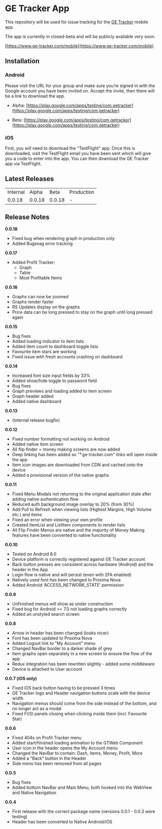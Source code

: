 # GE Tracker App

This repository will be used for issue tracking for the [GE Tracker](https://www.ge-tracker.com) mobile app.

The app is currently in closed-beta and will be publicly available very soon.

[https://www.ge-tracker.com/mobile](https://www.ge-tracker.com/mobile)

## Installation

### Android

Please visit the URL for your group and make sure you’re signed in with the Google account you have been invited on. Accept the invite, then there will be a link to download the app. 

* Alpha: [https://play.google.com/apps/testing/com.getracker](https://play.google.com/apps/testing/com.getracker)

* Beta: [https://play.google.com/apps/testing/com.getracker](https://play.google.com/apps/testing/com.getracker) 

### iOS

First, you will need to download the "TestFlight" app. Once this is downloaded, visit the TestFlight email you have been sent which will give you a code to enter into the app. You can then download the GE Tracker app via TestFlight.

## Latest Releases

<table>
  <tr>
    <td>Internal</td>
    <td>Alpha</td>
    <td>Beta</td>
    <td>Production</td>
  </tr>
  <tr>
    <td>0.0.18</td>
    <td>0.0.18</td>
    <td>0.0.18</td>
    <td>-</td>
  </tr>
</table>

## Release Notes

**0.0.18**

* Fixed bug when rendering graph in production only
* Added Bugsnag error tracking 

**0.0.17**

* Added Profit Tracker:
    * Graph
    * Table
    * Most Profitable Items

**0.0.16**

* Graphs can now be zoomed
* Graphs render faster
* RS Updates display on the graphs
* Price data can be long pressed to stay on the graph until long pressed again

**0.0.15**

* Bug fixes
* Added loading indicator to item lists
* Added item count to dashboard toggle lists
* Favourite item stars are working
* Fixed issue with fresh accounts crashing on dashboard

**0.0.14**

* Increased font size input fields by 33%
* Added show/hide toggle to password field
* Bug fixes
* Graph previews and loading added to item screen
* Graph header added
* Added native dashboard

**0.0.13**

* (internal release bugfix)

**0.0.12**

* Fixed number formatting not working on Android
* Added native item screen
* All flip finder + money making screens are now added
* Deep linking has been added so "*.ge-tracker.com" links will open inside the app
* Item icon images are downloaded from CDN and cached onto the device
* Added a provisional version of the native graphs

**0.0.11**

* Fixed Menu Modals not returning to the original application state after adding native authentication flow
* Reduced auth background image overlay to 20% (from 30%)
* Add Pull to Refresh when viewing lists (Highest Margins, High Volume etc.) and items
* Fixed an error when viewing your own profile
* Created ItemList and ListItem components to render lists
* All Flip Finder Menus are native and the majority of Money Making features have been converted to native functionality

**0.0.10**

* Tested on Android 8.0
* Device platform is correctly registered against GE Tracker account
* Back button presses are consistent across hardware (Android) and the header in the App
* Login flow is native and will persist (even with 2FA enabled)
* Natively used font has been changed to Proxima Nova
* Added Android ‘ACCESS_NETWORK_STATE’ permission

**0.0.9**

* Unfinished menus will show as under construction
* Fixed bug for Android >= 7.0 not loading graphs correctly
* Added an unstyled search screen

**0.0.8**

* Arrow in header has been changed (looks nicer)
* Font has been updated to Proxima Nova
* Added Logout link to "My Account" menu
* Changed NavBar border to a darker shade of grey
* Item graphs open separately in a new screen to ensure the flow of the app
* Redux integration has been rewritten slightly - added some middleware
* Device is attached to User account

**0.0.7 (iOS only)**

* Fixed iOS back button having to be pressed 3 times
* GE Tracker logo and Header navigation buttons scale with the device width
* Navigation menus should come from the side instead of the bottom, and no longer act as a modal
* Fixed FI/SI panels closing when clicking inside them (incl. Favourite Star)

**0.0.6**

* Fixed 404s on Profit Tracker menu
* Added start/finished loading animation to the GTWeb Component
* User icon in the header opens the My Account menu
* Changed the NavBar to contain: Dash, Items, Money, Profit, More
* Added a "Back" button in the Header
* Side menu has been removed from all pages

**0.0.5**

* Bug fixes
* Added bottom NavBar and Main Menu, both hooked into the WebView and Native Navigation

**0.0.4**

* First release with the correct package name (versions 0.0.1 - 0.0.3 were testing)
* Header has been converted to Native Android/iOS